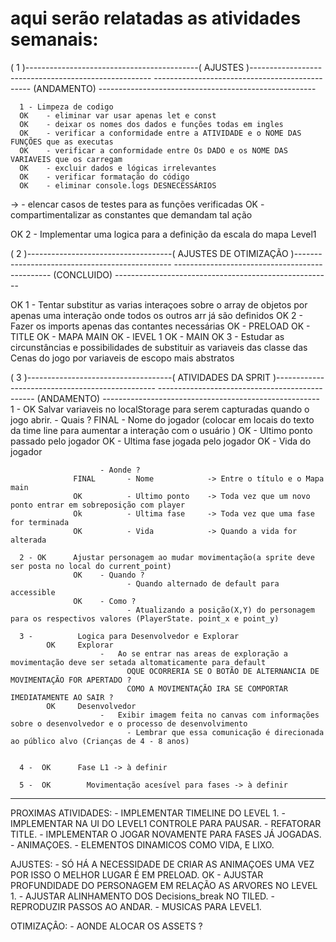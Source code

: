 # aqui serão relatadas as atividades semanais:

( 1 )-------------------------------------------(      AJUSTES      )-----------------------------------------------------
-----------------------------------------------     (ANDAMENTO)     ------------------------------------------------------

      1 - Limpeza de codigo
      OK    - eliminar var usar apenas let e const
      OK    - deixar os nomes dos dados e funções todas em ingles
      OK    - verificar a conformidade entre a ATIVIDADE e o NOME DAS FUNÇÕES que as executas
      OK    - verificar a conformidade entre Os DADO e os NOME DAS VARIAVEIS que os carregam
      OK    - excluir dados e lógicas irrelevantes
      OK    - verificar formatação do código
      OK    - eliminar console.logs DESNECESSÁRIOS
->          - elencar casos de testes para as funções verificadas
      OK    - compartimentalizar as constantes que demandam tal ação

OK   2 - Implementar uma logica para a definição da escala do mapa Level1

( 2 )------------------------------------(      AJUSTES DE OTIMIZAÇÃO     )-----------------------------------------------
-----------------------------------------------     (CONCLUIDO)     ------------------------------------------------------

OK    1 - Tentar substitur as varias interaçoes sobre o array de objetos por apenas uma interação onde todos os outros arr
             já são definidos
OK    2 - Fazer os imports apenas das contantes necessárias
        OK    - PRELOAD
        OK    - TITLE
        OK    - MAPA MAIN
        OK    - lEVEL 1 
        OK    - MAIN
OK      3 - Estudar as circunstâncias e possibilidades de substituir as variaveis das classe das Cenas do jogo por        variaveis de escopo mais  abstratos

( 3 )------------------------------------(      ATIVIDADES DA SPRIT      )------------------------------------------------
-----------------------------------------------     (ANDAMENTO)     ------------------------------------------------------
      1 -  OK        Salvar variaveis no localStorage para serem capturadas quando o jogo abrir.
                        - Quais ?
                  FINAL       - Nome do jogador (colocar em locais do texto da time line para aumentar a interação com o usuário )
                  OK          - Ultimo ponto passado pelo jogador
                  OK          - Ultima fase jogada pelo jogador
                  OK          - Vida do jogador
                        
                        - Aonde ?
                  FINAL       - Nome            -> Entre o título e o Mapa main
                  OK          - Ultimo ponto    -> Toda vez que um novo ponto entrar em sobreposição com player
                  Ok          - Ultima fase     -> Toda vez que uma fase for terminada
                  OK          - Vida            -> Quando a vida for alterada

      2 - OK      Ajustar personagem ao mudar movimentação(a sprite deve ser posta no local do current_point)
                  OK    - Quando ?
                              - Quando alternado de default para accessible 
                  OK    - Como ?
                              - Atualizando a posição(X,Y) do personagem para os respectivos valores (PlayerState. point_x e point_y) 

      3 -          Logica para Desenvolvedor e Explorar
            OK     Explorar
                        -   Ao se entrar nas areas de exploração a movimentação deve ser setada altomaticamente para default
                              OQUE OCORRERIA SE O BOTÃO DE ALTERNANCIA DE MOVIMENTAÇÃO FOR APERTADO ?
                              COMO A MOVIMENTAÇÃO IRA SE COMPORTAR IMEDIATAMENTE AO SAIR ?
            OK     Desenvolvedor
                        -   Exibir imagem feita no canvas com informações sobre o desenvolvedor e o processo de desenvolvimento
                              - Lembrar que essa comunicação é direcionada ao público alvo (Crianças de 4 - 8 anos)


      4 -  OK      Fase L1 -> à definir

      5 -  OK        Movimentação acesível para fases -> à definir

--------------------------------------------------------------------------------------------------------------------------

PROXIMAS ATIVIDADES:
      - IMPLEMENTAR TIMELINE DO LEVEL 1.
      - IMPLEMENTAR NA UI DO LEVEL1 CONTROLE PARA PAUSAR.
      - REFATORAR TITLE.
      - IMPLEMENTAR O JOGAR NOVAMENTE PARA FASES JÁ JOGADAS.
      - ANIMAÇOES.
      - ELEMENTOS DINAMICOS COMO VIDA, E LIXO.

AJUSTES:
      - SÓ HÁ A NECESSIDADE DE CRIAR AS ANIMAÇOES UMA VEZ POR ISSO O MELHOR LUGAR É EM PRELOAD.
OK    - AJUSTAR PROFUNDIDADE DO PERSONAGEM EM RELAÇÃO AS ARVORES NO LEVEL 1.
      - AJUSTAR ALINHAMENTO DOS Decisions_break NO TILED.
      - REPRODUZIR PASSOS AO ANDAR.
      - MUSICAS PARA LEVEL1.

OTIMIZAÇÂO:
      - AONDE ALOCAR OS ASSETS ?

